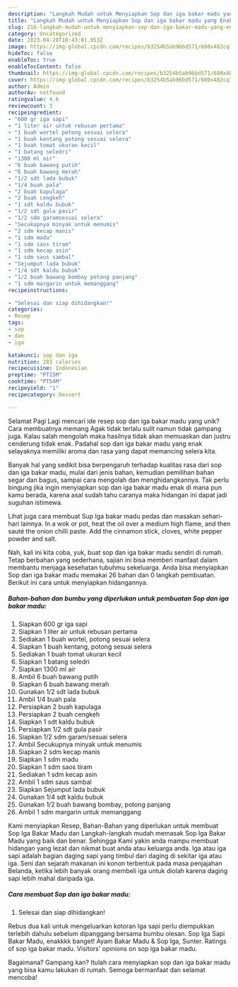 ```yaml
---
description: "Langkah Mudah untuk Menyiapkan Sop dan iga bakar madu yang Enak"
title: "Langkah Mudah untuk Menyiapkan Sop dan iga bakar madu yang Enak"
slug: 216-langkah-mudah-untuk-menyiapkan-sop-dan-iga-bakar-madu-yang-enak
category: Uncategorized
date: 2023-04-28T10:43:01.053Z
image: https://img-global.cpcdn.com/recipes/b3254b5ab96bd571/680x482cq70/sop-dan-iga-bakar-madu-foto-resep-utama.jpg
hideToc: false
enableToc: true
enableTocContent: false
thumbnail: https://img-global.cpcdn.com/recipes/b3254b5ab96bd571/680x482cq70/sop-dan-iga-bakar-madu-foto-resep-utama.jpg
cover: https://img-global.cpcdn.com/recipes/b3254b5ab96bd571/680x482cq70/sop-dan-iga-bakar-madu-foto-resep-utama.jpg
author: Admin
authorAv: notfound
ratingvalue: 4.6
reviewcount: 3
recipeingredient:
- "600 gr iga sapi"
- "1 liter air untuk rebusan pertama"
- "1 buah wortel potong sesuai selera"
- "1 buah kentang potong sesuai selera"
- "1 buah tomat ukuran kecil"
- "1 batang seledri"
- "1300 ml air"
- "6 buah bawang putih"
- "6 buah bawang merah"
- "1/2 sdt lada bubuk"
- "1/4 buah pala"
- "2 buah kapulaga"
- "2 buah cengkeh"
- "1 sdt kaldu bubuk"
- "1/2 sdt gula pasir"
- "1/2 sdm garamsesuai selera"
- "Secukupnya minyak untuk menumis"
- "2 sdm kecap manis"
- "1 sdm madu"
- "1 sdm saos tiram"
- "1 sdm kecap asin"
- "1 sdm saus sambal"
- "Sejumput lada bubuk"
- "1/4 sdt kaldu bubuk"
- "1/2 buah bawang bombay potong panjang"
- "1 sdm margarin untuk memanggang"
recipeinstructions:

- "Selesai dan siap dihidangkan!"
categories:
- Resep
tags:
- sop
- dan
- iga

katakunci: sop dan iga 
nutrition: 283 calories
recipecuisine: Indonesian
preptime: "PT15M"
cooktime: "PT54M"
recipeyield: "1"
recipecategory: Dessert

---
```



Selamat Pagi Lagi mencari ide resep sop dan iga bakar madu yang unik? Cara membuatnya memang Agak tidak terlalu sulit namun tidak gampang juga. Kalau salah mengolah maka hasilnya tidak akan memuaskan dan justru cenderung tidak enak. Padahal sop dan iga bakar madu yang enak selayaknya memiliki aroma dan rasa yang dapat memancing selera kita.


Banyak hal yang sedikit bisa berpengaruh terhadap kualitas rasa dari sop dan iga bakar madu, mulai dari jenis bahan, kemudian pemilihan bahan segar dan bagus, sampai cara mengolah dan menghidangkannya. Tak perlu bingung jika ingin menyiapkan sop dan iga bakar madu enak di mana pun kamu berada, karena asal sudah tahu caranya maka hidangan ini dapat jadi suguhan istimewa.

Lihat juga cara membuat Sup Iga bakar madu pedas dan masakan sehari-hari lainnya. In a wok or pot, heat the oil over a medium high flame, and then sauté the onion chilli paste. Add the cinnamon stick, cloves, white pepper powder and salt.


Nah, kali ini kita coba, yuk, buat sop dan iga bakar madu sendiri di rumah. Tetap berbahan yang sederhana, sajian ini bisa memberi manfaat dalam membantu menjaga kesehatan tubuhmu sekeluarga. Anda bisa menyiapkan Sop dan iga bakar madu memakai 26 bahan dan 0 langkah pembuatan. Berikut ini cara untuk menyiapkan hidangannya.

<!--inarticleads1-->

##### Bahan-bahan dan bumbu yang diperlukan untuk pembuatan Sop dan iga bakar madu:

1. Siapkan 600 gr iga sapi
1. Siapkan 1 liter air untuk rebusan pertama
1. Sediakan 1 buah wortel, potong sesuai selera
1. Siapkan 1 buah kentang, potong sesuai selera
1. Sediakan 1 buah tomat ukuran kecil
1. Siapkan 1 batang seledri
1. Siapkan 1300 ml air
1. Ambil 6 buah bawang putih
1. Siapkan 6 buah bawang merah
1. Gunakan 1/2 sdt lada bubuk
1. Ambil 1/4 buah pala
1. Persiapkan 2 buah kapulaga
1. Persiapkan 2 buah cengkeh
1. Siapkan 1 sdt kaldu bubuk
1. Persiapkan 1/2 sdt gula pasir
1. Siapkan 1/2 sdm garam/sesuai selera
1. Ambil Secukupnya minyak untuk menumis
1. Siapkan 2 sdm kecap manis
1. Siapkan 1 sdm madu
1. Siapkan 1 sdm saos tiram
1. Sediakan 1 sdm kecap asin
1. Ambil 1 sdm saus sambal
1. Siapkan Sejumput lada bubuk
1. Gunakan 1/4 sdt kaldu bubuk
1. Gunakan 1/2 buah bawang bombay, potong panjang
1. Ambil 1 sdm margarin untuk memanggang


Kami menyiapkan Resep, Bahan-Bahan yang diperlukan untuk membuat Sop Iga Bakar Madu dan Langkah-langkah mudah memasak Sop Iga Bakar Madu yang baik dan benar. Sehingga Kami yakin anda mampu membuat hidangan yang lezat dan nikmat buat anda atau keluarga anda. Iga atau iga sapi adalah bagian daging sapi yang timbul dari daging di sekitar iga atau iga. Seni dan sejarah makanan ini konon terbentuk pada masa penjajahan Belanda, ketika lebih banyak orang membeli iga untuk diolah karena daging sapi lebih mahal daripada iga. 

<!--inarticleads2-->

##### Cara membuat Sop dan iga bakar madu:


1. Selesai dan siap dihidangkan!

Rebus dua kali untuk mengeluarkan kotoran Iga sapi perlu diempukkan terlebih dahulu sebelum dipanggang bersama bumbu olesan. Sop Iga Sapi Bakar Madu, enakkkk banget! Ayam Bakar Madu &amp; Sop Iga, Sunter. Ratings of sop iga bakar madu. Visitors&#39; opinions on sop iga bakar madu. 

Bagaimana? Gampang kan? Itulah cara menyiapkan sop dan iga bakar madu yang bisa kamu lakukan di rumah. Semoga bermanfaat dan selamat mencoba!
